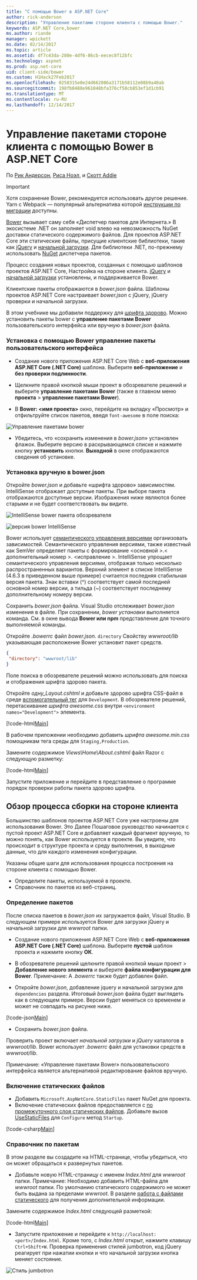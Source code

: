 ```yaml
---
title: "С помощью Bower в ASP.NET Core"
author: rick-anderson
description: "Управление пакетами стороне клиента с помощью Bower."
keywords: ASP.NET Core,bower
ms.author: riande
manager: wpickett
ms.date: 02/14/2017
ms.topic: article
ms.assetid: df7c43da-280e-4df6-86cb-eecec8f12bfc
ms.technology: aspnet
ms.prod: asp.net-core
uid: client-side/bower
ms.custom: H1Hack27Feb2017
ms.openlocfilehash: 0258315e0e24d662086a3171b58112e08b9a40ab
ms.sourcegitcommit: 198fb0488e961048bfa376cf58cb853ef1d1cb91
ms.translationtype: MT
ms.contentlocale: ru-RU
ms.lasthandoff: 12/14/2017
---
```

# <a name="manage-client-side-packages-with-bower-in-aspnet-core"></a>Управление пакетами стороне клиента с помощью Bower в ASP.NET Core

По [Рик Андерсон](https://twitter.com/RickAndMSFT), [Риса Ноэл](https://blog.falafel.com/falafel-software-recognized-sitefinity-website-year/), и [Скотт Addie](https://scottaddie.com) 

> [!IMPORTANT]
> Хотя сохранение Bower, рекомендуется использовать другое решение. Yarn с Webpack — популярный альтернатива которой [инструкции по миграции](https://bower.io/blog/2017/how-to-migrate-away-from-bower/) доступны.

[Bower](https://bower.io/) вызывает саму себя «Диспетчер пакетов для Интернета.» В экосистеме .NET он заполняет void влево на невозможность NuGet доставки статического содержимого файлов. Для проектов ASP.NET Core эти статические файлы, присущие клиентские библиотеки, такие как [jQuery](http://jquery.com/) и [начальной загрузки](http://getbootstrap.com/). Для библиотеки .NET, по-прежнему использовать [NuGet](https://www.nuget.org/) диспетчера пакетов.

Процесс создания новых проектов, созданных с помощью шаблонов проектов ASP.NET Core, Настройка на стороне клиента. [jQuery](http://jquery.com/) и [начальной загрузки](http://getbootstrap.com/) установлены, и поддерживается Bower.

Клиентские пакеты отображаются в *bower.json* файла. Шаблоны проектов ASP.NET Core настраивает *bower.json* с jQuery, jQuery проверки и начальной загрузки.

В этом учебнике мы добавили поддержку для [шрифта здорово](http://fontawesome.io). Можно установить пакеты bower с **управление пакетами Bower** пользовательского интерфейса или вручную в *bower.json* файла.

### <a name="installation-via-manage-bower-packages-ui"></a>Установка с помощью Bower управление пакеты пользовательского интерфейса

* Создание нового приложения ASP.NET Core Web с **веб-приложения ASP.NET Core (.NET Core)** шаблона. Выберите **веб-приложение** и **без проверки подлинности**.

* Щелкните правой кнопкой мыши проект в обозревателе решений и выберите **управление пакетами Bower** (также в главном меню **проекта** > **управление пакетами Bower**).

* В **Bower: \<имя проекта\>**  окно, перейдите на вкладку «Просмотр» и отфильтруйте список пакетов, введя `font-awesome` в поле поиска:

 ![Управление пакетами bower](bower/_static/manage-bower-packages.png)

* Убедитесь, что «сохранить изменения в *bower.json*» установлен флажок. Выберите версию в раскрывающемся списке и нажмите кнопку **установить** кнопки. **Выходной** в окне отображаются сведения об установке.

### <a name="manual-installation-in-bowerjson"></a>Установка вручную в bower.json

Откройте *bower.json* и добавьте «шрифта здорово» зависимостям. IntelliSense отображает доступные пакеты. При выборе пакета отображаются доступные версии. Изображения ниже являются более старыми и не будет соответствовать вы видите.

![IntelliSense bower пакета обозревателя](bower/_static/add-package.png)

![версия bower IntelliSense](bower/_static/version-intelliSense.png)

Bower использует [семантического управления версиями](http://semver.org/) организовать зависимостей. Семантического управления версиями, также известный как SemVer определяет пакеты с формирование \<основной >.\< дополнительный номер >. \<исправление >. IntelliSense упрощает семантического управления версиями, отображая только несколько распространенных вариантов. Верхний элемент в списке IntelliSense (4.6.3 в приведенном выше примере) считается последняя стабильная версия пакета. Знак вставки (^) соответствует самой последней основной номер версии, а тильда (~) соответствует последнему дополнительному номеру версии.

Сохранить *bower.json* файла. Visual Studio отслеживает *bower.json* изменения в файле. При сохранении, *bower установки* выполняется команда. См. в окне вывода **Bower или npm** представление для точного выполняемой команды.

Откройте *.bowerrc* файл *bower.json*. `directory` Свойству *wwwroot/lib* указывающая расположение Bower установит пакет средств.

```json
{
 "directory": "wwwroot/lib"
}
```

Поле поиска в обозревателе решений можно использовать для поиска и отображения шрифта здорово пакета.

Откройте *одну\_Layout.cshtml* и добавьте здорово шрифта CSS-файл в среде [вспомогательный тег](xref:mvc/views/tag-helpers/intro) для `Development`. В обозревателе решений, перетаскивание *шрифта awesome.css* внутри `<environment names="Development">` элемента.

[!code-html[Main](bower/sample/_Layout.cshtml?highlight=4&range=9-13)]

В рабочем приложении необходимо добавить *шрифта awesome.min.css* помощникам тега среды для `Staging,Production`.

Замените содержимое *Views\Home\About.cshtml* файл Razor с следующую разметку:

[!code-html[Main](bower/sample/About.cshtml)]

Запустите приложение и перейдите в представление о программе порядок проверки работы пакета здорово шрифта.

## <a name="exploring-the-client-side-build-process"></a>Обзор процесса сборки на стороне клиента

Большинство шаблонов проектов ASP.NET Core уже настроены для использования Bower. Это Далее Пошаговое руководство начинается с пустой проект ASP.NET Core и добавляет каждый фрагмент вручную, то можно понять, как Bower используется в проекте. Вы увидите, что происходит в структуре проекта и среду выполнения, в выходные данные, что для каждого изменения конфигурации.

Указаны общие шаги для использования процесса построения на стороне клиента с помощью Bower.

* Определите пакеты, используемой в проекте. <!-- once defined, you don't need to download them, VS does -->
* Справочник по пакетов из веб-страниц.

### <a name="define-packages"></a>Определение пакетов

После списка пакетов в *bower.json* их загружается файл, Visual Studio. В следующем примере используется Bower для загрузки jQuery и начальной загрузки для *wwwroot* папки.

* Создание нового приложения ASP.NET Core Web с **веб-приложения ASP.NET Core (.NET Core)** шаблона. Выберите **пустой** шаблон проекта и нажмите кнопку **ОК**.

* В обозревателе решений щелкните правой кнопкой мыши проект > **Добавление нового элемента** и выберите **файла конфигурации для Bower**. Примечание: A *.bowerrc* также будет добавлен файл.

* Откройте *bower.json*, добавление jquery и начальной загрузки для `dependencies` раздела. Итоговый *bower.json* файла будет выглядеть как в следующем примере. Версии будет меняться со временем и может не совпадать на рисунке ниже.

[!code-json[Main](bower/sample/bower.json?highlight=5,6)]

* Сохранить *bower.json* файла.

 Проверить проект включает *начальной загрузки* и *jQuery* каталогов в *wwwroot/lib*. Bower использует *.bowerrc* файл для установки средств в *wwwroot/lib*.

 Примечание: «Управление пакетами Bower» пользовательского интерфейса является альтернативой редактирование файлов вручную.

### <a name="enable-static-files"></a>Включение статических файлов

* Добавить `Microsoft.AspNetCore.StaticFiles` пакет NuGet для проекта.
* Включение статических файлов предоставляется с [по промежуточного слоя статических файлов](https://docs.microsoft.com/aspnet/core/api/microsoft.aspnetcore.builder.staticfileextensions). Добавьте вызов [UseStaticFiles](https://docs.microsoft.com/aspnet/core/api/microsoft.aspnetcore.builder.staticfileextensions) для `Configure` метод `Startup`.

[!code-csharp[Main](bower/sample/Startup.cs?highlight=9)]

### <a name="reference-packages"></a>Справочник по пакетам

В этом разделе вы создадите на HTML-странице, чтобы убедиться, что он может обращаться к развернутых пакетов.

* Добавьте новую HTML-страницу с именем *Index.html* для *wwwroot* папки. Примечание: Необходимо добавить HTML-файла для *wwwroot* папки. По умолчанию статического содержимого не может быть выдана за пределами *wwwroot*. В разделе [работа с файлами статического](xref:fundamentals/static-files) для получения дополнительной информации.

 Замените содержимое *Index.html* следующей разметкой:

[!code-html[Main](bower/sample/Index.html)]

* Запустите приложение и перейдите к `http://localhost:<port>/Index.html`. Кроме того, с *Index.html* открыт, нажмите клавишу `Ctrl+Shift+W`. Проверка применения стилей jumbotron, код jQuery реагирует при нажатии кнопки и что начальной загрузки кнопка меняет состояние.

 ![Стиль jumbotron](bower/_static/jumbotron.png)
